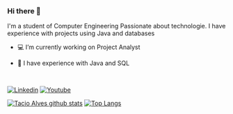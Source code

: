 ### Hi there 👋

I'm a student of Computer Engineering Passionate about technologie.  I have experience with projects using Java and databases


- 💻 I’m currently working on Project Analyst

- 🌱 I have experience with Java and SQL



<br/>

[![Linkedin](https://img.shields.io/badge/LinkedIn-0077B5?style=for-the-badge&logo=linkedin&logoColor=white
)](https://www.linkedin.com/in/tacio-alves/)
[![Youtube](https://img.shields.io/badge/YouTube-FF0000?style=for-the-badge&logo=youtube&logoColor=white)](https://www.youtube.com/c/MationMake/videos)


[![Tacio Alves github stats](https://github-readme-stats.vercel.app/api?username=tacioalves&show_icons=true&theme=radical&bg_color=30,0d0d0d,191919&title_color=fff&text_color=fff&icon_color=79ff97)](https://github.com/anuraghazra/github-readme-stats)
[![Top Langs](https://github-readme-stats.vercel.app/api/top-langs/?username=tacioalves&layout=compact&theme=radical&bg_color=30,0d0d0d,191919&title_color=fff&text_color=fff&icon_color=79ff97)](https://github.com/anuraghazra/github-readme-stats)




